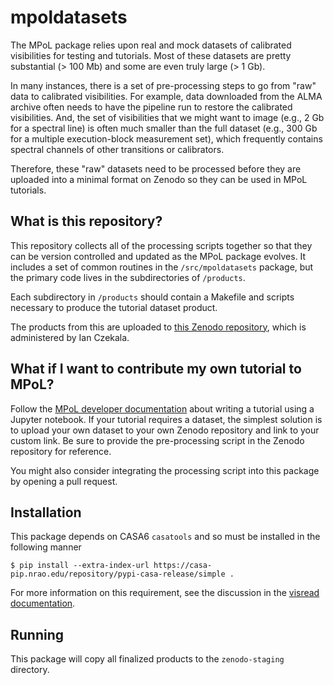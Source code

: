 # mpoldatasets

The MPoL package relies upon real and mock datasets of calibrated visibilities for testing and tutorials. Most of these datasets are pretty substantial (> 100 Mb) and some are even truly large (> 1 Gb). 

In many instances, there is a set of pre-processing steps to go from "raw" data to calibrated visibilities. For example, data downloaded from the ALMA archive often needs to have the pipeline run to restore the calibrated visibilities. And, the set of visibilities that we might want to image (e.g., 2 Gb for a spectral line) is often much smaller than the full dataset (e.g., 300 Gb for a multiple execution-block measurement set), which frequently contains spectral channels of other transitions or calibrators.

Therefore, these "raw" datasets need to be processed before they are uploaded into a minimal format on Zenodo so they can be used in MPoL tutorials.

## What is this repository? 

This repository collects all of the processing scripts together so that they can be version controlled and updated as the MPoL package evolves. It includes a set of common routines in the `/src/mpoldatasets` package, but the primary code lives in the subdirectories of `/products`.

Each subdirectory in `/products` should contain a Makefile and scripts necessary to produce the tutorial dataset product.

The products from this are uploaded to [this Zenodo repository](https://doi.org/10.5281/zenodo.4498438), which is administered by Ian Czekala.

## What if I want to contribute my own tutorial to MPoL?

Follow the [MPoL developer documentation](https://mpol-dev.github.io/MPoL/developer-documentation.html) about writing a tutorial using a Jupyter notebook. If your tutorial requires a dataset, the simplest solution is to upload your own dataset to your own Zenodo repository and link to your custom link. Be sure to provide the pre-processing script in the Zenodo repository for reference.

You might also consider integrating the processing script into this package by opening a pull request. 


## Installation

This package depends on CASA6 `casatools` and so must be installed in the following manner

    $ pip install --extra-index-url https://casa-pip.nrao.edu/repository/pypi-casa-release/simple .

For more information on this requirement, see the discussion in the [visread documentation](https://visread.readthedocs.io/en/latest/installation.html).

## Running

This package will copy all finalized products to the `zenodo-staging` directory. 